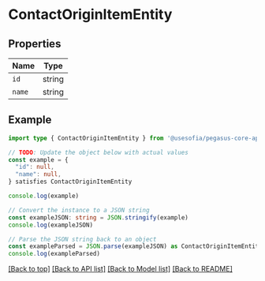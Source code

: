 
# ContactOriginItemEntity


## Properties

Name | Type
------------ | -------------
`id` | string
`name` | string

## Example

```typescript
import type { ContactOriginItemEntity } from '@usesofia/pegasus-core-api-sdk'

// TODO: Update the object below with actual values
const example = {
  "id": null,
  "name": null,
} satisfies ContactOriginItemEntity

console.log(example)

// Convert the instance to a JSON string
const exampleJSON: string = JSON.stringify(example)
console.log(exampleJSON)

// Parse the JSON string back to an object
const exampleParsed = JSON.parse(exampleJSON) as ContactOriginItemEntity
console.log(exampleParsed)
```

[[Back to top]](#) [[Back to API list]](../README.md#api-endpoints) [[Back to Model list]](../README.md#models) [[Back to README]](../README.md)


